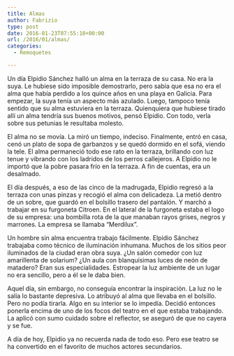 ```yaml
---
title: Almas
author: Fabrizio
type: post
date: 2016-01-23T07:55:10+00:00
url: /2016/01/almas/
categories:
  - Remoquetes

---
```

Un día Elpidio Sánchez halló un alma en la terraza de su casa. No era la suya. Le hubiese sido imposible demostrarlo, pero sabía que esa no era el alma que había perdido a los quince años en una playa en Galicia. Para empezar, la suya tenía un aspecto más azulado. Luego, tampoco tenía sentido que su alma estuviera en la terraza. Quienquiera que hubiese tirado allí un alma tendría sus buenos motivos, pensó Elpidio. Con todo, verla sobre sus petunias le resultaba molesto.

El alma no se movía. La miró un tiempo, indeciso. Finalmente, entró en casa, cenó un plato de sopa de garbanzos y se quedó dormido en el sofá, viendo la tele. El alma permaneció todo ese rato en la terraza, brillando con luz tenue y vibrando con los ladridos de los perros callejeros. A Elpidio no le importó que la pobre pasara frío en la terraza. A fin de cuentas, era un desalmado.

El día después, a eso de las cinco de la madrugada, Elpidio regresó a la terraza con unas pinzas y recogió el alma con delicadeza. La metió dentro de un sobre, que guardó en el bolsillo trasero del pantalón. Y marchó a trabajar en su furgoneta Citroen. En el lateral de la furgoneta estaba el logo de su empresa: una bombilla rota de la que manaban rayos grises, negros y marrones. La empresa se llamaba “Merdilux”.

Un hombre sin alma encuentra trabajo fácilmente. Elpidio Sánchez trabajaba como técnico de iluminación inhumana. Muchos de los sitios peor iluminados de la ciudad eran obra suya. ¿Un salón comedor con luz amarillenta de solarium? ¿Un aula con blanquísimas luces de neón de matadero? Eran sus especialidades. Estropear la luz ambiente de un lugar no era sencillo, pero a él se le daba bien.

Aquel día, sin embargo, no conseguía encontrar la inspiración. La luz no le salía lo bastante depresiva. Lo atribuyó al alma que llevaba en el bolsillo. Pero no podía tirarla. Algo en su interior se lo impedía. Decidió entonces ponerla encima de uno de los focos del teatro en el que estaba trabajando. La aplicó con sumo cuidado sobre el reflector, se aseguró de que no cayera y se fue.&nbsp;

A día de hoy, Elpidio ya no recuerda nada de todo eso. Pero ese teatro se ha convertido en el favorito de muchos actores secundarios.